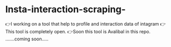 # Insta-interaction-scraping-
👉I working on a tool that help to profile and interaction data of intagram
👉This tool is completely open.
👉Soon this tool is Avalibal in this repo.
            .......coming soon.....
